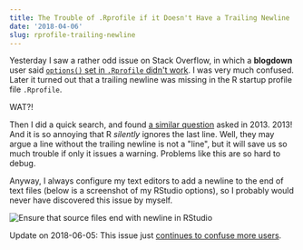 ```yaml
---
title: The Trouble of .Rprofile if it Doesn't Have a Trailing Newline
date: '2018-04-06'
slug: rprofile-trailing-newline
---
```


Yesterday I saw a rather odd issue on Stack Overflow, in which a **blogdown** user said [`options()` set in `.Rprofile` didn't work](https://stackoverflow.com/q/49639533/559676). I was very much confused. Later it turned out that a trailing newline was missing in the R startup profile file `.Rprofile`.

WAT?!

Then I did a quick search, and found [a similar question](https://stackoverflow.com/q/18469416/559676) asked in 2013. 2013! And it is so annoying that R _silently_ ignores the last line. Well, they may argue a line without the trailing newline is not a "line", but it will save us so much trouble if only it issues a warning. Problems like this are so hard to debug.

Anyway, I always configure my text editors to add a newline to the end of text files (below is a screenshot of my RStudio options), so I probably would never have discovered this issue by myself.

![Ensure that source files end with newline in RStudio](https://db.yihui.name/images/rstudio-newline.png)

Update on 2018-06-05: This issue just [continues to confuse more users](https://stackoverflow.com/q/50686292/559676).
